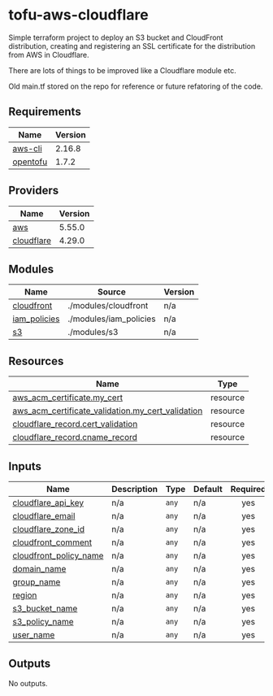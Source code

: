 <!-- BEGIN_TF_DOCS -->
# tofu-aws-cloudflare
Simple terraform project to deploy an S3 bucket and CloudFront distribution, creating and registering an SSL certificate for the distribution from AWS in Cloudflare.

There are lots of things to be improved like a Cloudflare module etc.

Old main.tf stored on the repo for reference or future refatoring of the code.
## Requirements

| Name | Version |
|------|---------|
| <a name="aws-cli"></a> [aws-cli](https://docs.aws.amazon.com/cli/latest/userguide/cli-chap-welcome.html) | 2.16.8 |
| <a name="opentofu"></a> [opentofu](https://opentofu.org/docs/intro/install/) | 1.7.2|

## Providers

| Name | Version |
|------|---------|
| <a name="provider_aws"></a> [aws](#provider\_aws) | 5.55.0 |
| <a name="provider_cloudflare"></a> [cloudflare](#provider\_cloudflare) | 4.29.0 |

## Modules

| Name | Source | Version |
|------|--------|---------|
| <a name="module_cloudfront"></a> [cloudfront](#module\_cloudfront) | ./modules/cloudfront | n/a |
| <a name="module_iam_policies"></a> [iam\_policies](#module\_iam\_policies) | ./modules/iam_policies | n/a |
| <a name="module_s3"></a> [s3](#module\_s3) | ./modules/s3 | n/a |

## Resources

| Name | Type |
|------|------|
| [aws_acm_certificate.my_cert](https://registry.terraform.io/providers/hashicorp/aws/latest/docs/resources/acm_certificate) | resource |
| [aws_acm_certificate_validation.my_cert_validation](https://registry.terraform.io/providers/hashicorp/aws/latest/docs/resources/acm_certificate_validation) | resource |
| [cloudflare_record.cert_validation](https://registry.terraform.io/providers/hashicorp/cloudflare/latest/docs/resources/record) | resource |
| [cloudflare_record.cname_record](https://registry.terraform.io/providers/hashicorp/cloudflare/latest/docs/resources/record) | resource |

## Inputs

| Name | Description | Type | Default | Required |
|------|-------------|------|---------|:--------:|
| <a name="input_cloudflare_api_key"></a> [cloudflare\_api\_key](#input\_cloudflare\_api\_key) | n/a | `any` | n/a | yes |
| <a name="input_cloudflare_email"></a> [cloudflare\_email](#input\_cloudflare\_email) | n/a | `any` | n/a | yes |
| <a name="input_cloudflare_zone_id"></a> [cloudflare\_zone\_id](#input\_cloudflare\_zone\_id) | n/a | `any` | n/a | yes |
| <a name="input_cloudfront_comment"></a> [cloudfront\_comment](#input\_cloudfront\_comment) | n/a | `any` | n/a | yes |
| <a name="input_cloudfront_policy_name"></a> [cloudfront\_policy\_name](#input\_cloudfront\_policy\_name) | n/a | `any` | n/a | yes |
| <a name="input_domain_name"></a> [domain\_name](#input\_domain\_name) | n/a | `any` | n/a | yes |
| <a name="input_group_name"></a> [group\_name](#input\_group\_name) | n/a | `any` | n/a | yes |
| <a name="input_region"></a> [region](#input\_region) | n/a | `any` | n/a | yes |
| <a name="input_s3_bucket_name"></a> [s3\_bucket\_name](#input\_s3\_bucket\_name) | n/a | `any` | n/a | yes |
| <a name="input_s3_policy_name"></a> [s3\_policy\_name](#input\_s3\_policy\_name) | n/a | `any` | n/a | yes |
| <a name="input_user_name"></a> [user\_name](#input\_user\_name) | n/a | `any` | n/a | yes |

## Outputs

No outputs.
<!-- END_TF_DOCS -->
